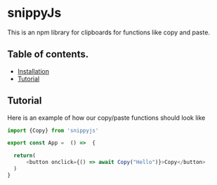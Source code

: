 # snippyJs
This is an npm library for clipboards for functions like copy and paste.

## Table of contents.
- [Installation](#installation)
- [Tutorial](#tutorial)


## Tutorial
Here is an example of how our copy/paste functions should look like
```js
import {Copy} from 'snippyjs'

export const App =  () =>  {

  return(
      <button onclick={() => await Copy("Hello")}>Copy</button>
  )
}
